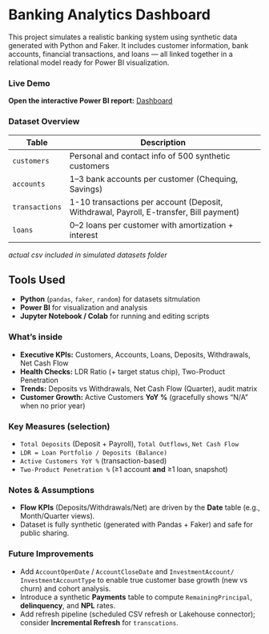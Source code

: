 # Banking Analytics Dashboard

This project simulates a realistic banking system using synthetic data generated with Python and Faker. It includes customer information, bank accounts, financial transactions, and loans — all linked together in a relational model ready for Power BI visualization.

### Live Demo
**Open the interactive Power BI report:** [Dashboard](https://app.powerbi.com/reportEmbed?reportId=3f46ed1f-84f2-467c-bf11-8c3af851cd64&autoAuth=true&ctid=8322cefd-0a4c-4e2c-bde5-b17933e7b00f&actionBarEnabled=true)


### Dataset Overview 

| Table         | Description                                                |
|---------------|------------------------------------------------------------|
| `customers`   | Personal and contact info of 500 synthetic customers       |
| `accounts`    | 1–3 bank accounts per customer (Chequing, Savings)         |
| `transactions`| 1-10 transactions per account (Deposit, Withdrawal, Payroll, E-transfer, Bill payment)  |
| `loans`       | 0–2 loans per customer with amortization + interest        |

*actual csv included in simulated datasets folder*

## Tools Used

- **Python** (`pandas`, `faker`, `random`) for datasets sitmulation
- **Power BI** for visualization and analysis
- **Jupyter Notebook / Colab** for running and editing scripts

### What’s inside
- **Executive KPIs:** Customers, Accounts, Loans, Deposits, Withdrawals, Net Cash Flow  
- **Health Checks:** LDR Ratio (+ target status chip), Two-Product Penetration  
- **Trends:** Deposits vs Withdrawals, Net Cash Flow (Quarter), audit matrix  
- **Customer Growth:** Active Customers **YoY %** (gracefully shows “N/A” when no prior year)

### Key Measures (selection)
- `Total Deposits` (Deposit + Payroll), `Total Outflows`, `Net Cash Flow`
- `LDR = Loan Portfolio / Deposits (Balance)`
- `Active Customers YoY %` (transaction-based)
- `Two-Product Penetration %` (≥1 account **and** ≥1 loan, snapshot)

### Notes & Assumptions
- **Flow KPIs** (Deposits/Withdrawals/Net) are driven by the **Date** table (e.g., Month/Quarter views).  
- Dataset is fully synthetic (generated with Pandas + Faker) and safe for public sharing.

### Future Improvements

- Add `AccountOpenDate` / `AccountCloseDate` and `InvestmentAccount/ InvestmentAccountType` to enable true customer base growth (new vs churn) and cohort analysis.
- Introduce a synthetic **Payments** table to compute `RemainingPrincipal`, **delinquency**, and **NPL** rates.
- Add refresh pipeline (scheduled CSV refresh or Lakehouse connector); consider **Incremental Refresh** for `transcations`.
